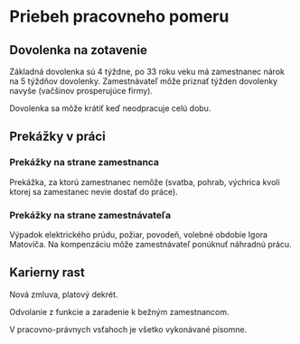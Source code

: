 # Priebeh pracovneho pomeru

## Dovolenka na zotavenie

Základná dovolenka sú 4 týždne, po 33 roku veku má zamestnanec nárok na 5 týždňov dovolenky.
Zamestnávateľ môže priznať týžden dovolenky navyše (vačšinov prosperujúce firmy).

Dovolenka sa môže krátiť keď neodpracuje celú dobu.

## Prekážky v práci

### Prekážky na strane zamestnanca

Prekážka, za ktorú zamestnanec nemôže (svatba, pohrab, výchrica kvoli ktorej sa zamestanec nevie dostať do práce).

### Prekážky na strane zamestnávateľa

Výpadok elektrického prúdu, požiar, povodeň, volebné obdobie Igora Matoviča.
Na kompenzáciu môže zamestnávateľ ponúknuť náhradnú prácu.

## Karierny rast

Nová zmluva, platový dekrét. 

Odvolanie z funkcie a zaradenie k bežným zamestnancom.

V pracovno-právnych vsťahoch je všetko vykonávané písomne.
